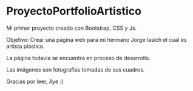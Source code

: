 # ProyectoPortfolioArtistico
Mi primer proyecto creado con Bootstrap, CSS y Js.

Objetivo: Crear una página web para mi hermano Jorge Iasich el cual es artista plástico.

La página todavia se encuentra en proceso de desarrollo.

Las imágenes son fotografías tomadas de sus cuadros.

Gracias por leer, Aye :)
